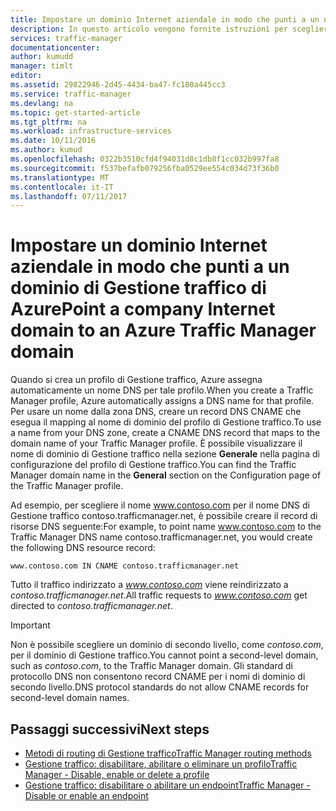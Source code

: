 ```yaml
---
title: Impostare un dominio Internet aziendale in modo che punti a un nome di dominio di Gestione traffico | Documentazione Microsoft
description: In questo articolo vengono fornite istruzioni per scegliere il nome di dominio aziendale per un nome di dominio di Gestione traffico.
services: traffic-manager
documentationcenter: 
author: kumudd
manager: timlt
editor: 
ms.assetid: 29822946-2d45-4434-ba47-fc180a445cc3
ms.service: traffic-manager
ms.devlang: na
ms.topic: get-started-article
ms.tgt_pltfrm: na
ms.workload: infrastructure-services
ms.date: 10/11/2016
ms.author: kumud
ms.openlocfilehash: 0322b3510cfd4f94031d8c1db8f1cc032b997fa8
ms.sourcegitcommit: f537befafb079256fba0529ee554c034d73f36b0
ms.translationtype: MT
ms.contentlocale: it-IT
ms.lasthandoff: 07/11/2017
---
```

# <a name="point-a-company-internet-domain-to-an-azure-traffic-manager-domain"></a><span data-ttu-id="b8d76-103">Impostare un dominio Internet aziendale in modo che punti a un dominio di Gestione traffico di Azure</span><span class="sxs-lookup"><span data-stu-id="b8d76-103">Point a company Internet domain to an Azure Traffic Manager domain</span></span>

<span data-ttu-id="b8d76-104">Quando si crea un profilo di Gestione traffico, Azure assegna automaticamente un nome DNS per tale profilo.</span><span class="sxs-lookup"><span data-stu-id="b8d76-104">When you create a Traffic Manager profile, Azure automatically assigns a DNS name for that profile.</span></span> <span data-ttu-id="b8d76-105">Per usare un nome dalla zona DNS, creare un record DNS CNAME che esegua il mapping al nome di dominio del profilo di Gestione traffico.</span><span class="sxs-lookup"><span data-stu-id="b8d76-105">To use a name from your DNS zone, create a CNAME DNS record that maps to the domain name of your Traffic Manager profile.</span></span> <span data-ttu-id="b8d76-106">È possibile visualizzare il nome di dominio di Gestione traffico nella sezione **Generale** nella pagina di configurazione del profilo di Gestione traffico.</span><span class="sxs-lookup"><span data-stu-id="b8d76-106">You can find the Traffic Manager domain name in the **General** section on the Configuration page of the Traffic Manager profile.</span></span>

<span data-ttu-id="b8d76-107">Ad esempio, per scegliere il nome www.contoso.com per il nome DNS di Gestione traffico contoso.trafficmanager.net, è possibile creare il record di risorse DNS seguente:</span><span class="sxs-lookup"><span data-stu-id="b8d76-107">For example, to point name www.contoso.com to the Traffic Manager DNS name contoso.trafficmanager.net, you would create the following DNS resource record:</span></span>

    www.contoso.com IN CNAME contoso.trafficmanager.net

<span data-ttu-id="b8d76-108">Tutto il traffico indirizzato a *www.contoso.com* viene reindirizzato a *contoso.trafficmanager.net*.</span><span class="sxs-lookup"><span data-stu-id="b8d76-108">All traffic requests to *www.contoso.com* get directed to *contoso.trafficmanager.net*.</span></span>

> [!IMPORTANT]
> <span data-ttu-id="b8d76-109">Non è possibile scegliere un dominio di secondo livello, come *contoso.com*, per il dominio di Gestione traffico.</span><span class="sxs-lookup"><span data-stu-id="b8d76-109">You cannot point a second-level domain, such as *contoso.com*, to the Traffic Manager domain.</span></span> <span data-ttu-id="b8d76-110">Gli standard di protocollo DNS non consentono record CNAME per i nomi di dominio di secondo livello.</span><span class="sxs-lookup"><span data-stu-id="b8d76-110">DNS protocol standards do not allow CNAME records for second-level domain names.</span></span>

## <a name="next-steps"></a><span data-ttu-id="b8d76-111">Passaggi successivi</span><span class="sxs-lookup"><span data-stu-id="b8d76-111">Next steps</span></span>

* [<span data-ttu-id="b8d76-112">Metodi di routing di Gestione traffico</span><span class="sxs-lookup"><span data-stu-id="b8d76-112">Traffic Manager routing methods</span></span>](traffic-manager-routing-methods.md)
* [<span data-ttu-id="b8d76-113">Gestione traffico: disabilitare, abilitare o eliminare un profilo</span><span class="sxs-lookup"><span data-stu-id="b8d76-113">Traffic Manager - Disable, enable or delete a profile</span></span>](disable-enable-or-delete-a-profile.md)
* [<span data-ttu-id="b8d76-114">Gestione traffico: disabilitare o abilitare un endpoint</span><span class="sxs-lookup"><span data-stu-id="b8d76-114">Traffic Manager - Disable or enable an endpoint</span></span>](disable-or-enable-an-endpoint.md)
